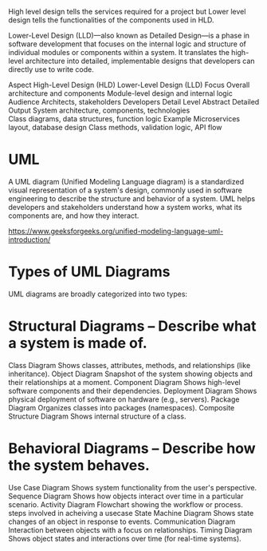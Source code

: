 High level design tells the services required for a project but Lower level design tells the functionalities of the components used in HLD.

Lower-Level Design (LLD)—also known as Detailed Design—is a phase in software development that focuses on the internal logic and structure of individual modules or components within a system. It translates the high-level architecture into detailed, implementable designs that developers can directly use to write code.

Aspect	        High-Level Design (HLD)	            Lower-Level Design (LLD)
Focus	        Overall architecture and components	Module-level design and internal logic
Audience	    Architects, stakeholders	        Developers
Detail Level	Abstract	                        Detailed
Output	        System architecture, components, technologies	
                                                    Class diagrams, data structures, function logic
Example	Microservices layout, database design	    Class methods, validation logic, API flow


# UML
A UML diagram (Unified Modeling Language diagram) is a standardized visual representation of a system's design, commonly used in software engineering to describe the structure and behavior of a system. UML helps developers and stakeholders understand how a system works, what its components are, and how they interact.

https://www.geeksforgeeks.org/unified-modeling-language-uml-introduction/


# Types of UML Diagrams
UML diagrams are broadly categorized into two types:

# Structural Diagrams – Describe what a system is made of.

Class Diagram	    Shows classes, attributes, methods, and relationships (like inheritance).
Object Diagram	    Snapshot of the system showing objects and their relationships at a moment.
Component Diagram	Shows high-level software components and their dependencies.
Deployment Diagram	Shows physical deployment of software on hardware (e.g., servers).
Package Diagram	    Organizes classes into packages (namespaces).
Composite Structure Diagram	Shows internal structure of a class.

# Behavioral Diagrams – Describe how the system behaves.

Use Case Diagram	    Shows system functionality from the user's perspective.
Sequence Diagram	    Shows how objects interact over time in a particular scenario.
Activity Diagram	    Flowchart showing the workflow or process. steps involved in acheiving a usecase
State Machine Diagram	Shows state changes of an object in response to events.
Communication Diagram	Interaction between objects with a focus on relationships.
Timing Diagram	        Shows object states and interactions over time (for real-time systems).






